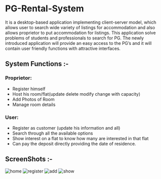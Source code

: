 # PG-Rental-System
It is a desktop-based application implementing client-server model, which allows user to search wide variety of listings for accommodation and also allows proprietor to put accommodation for listings. This application solve problems of students and professionals to search for PG. The newly introduced application will provide an easy access to the  PG’s and it will contain user friendly functions with attractive interfaces.

## System Functions :-
### Proprietor:
* Register himself
* Host his room/flat(update delete modify change with capacity)
* Add Photos of Room
* Manage room details

### User:
* Register as customer (update his information and all)
* Search through all the available options
* Show interest on a flat to know how many are interested in that flat
* Can pay the deposit directly providing the date of residence.

## ScreenShots :-
![home](https://user-images.githubusercontent.com/30001594/69753358-6c112780-1179-11ea-998a-c06463daeea2.jpeg)
![register](https://user-images.githubusercontent.com/30001594/69753422-95ca4e80-1179-11ea-9ee3-0d8b177b6d46.jpeg)
![add](https://user-images.githubusercontent.com/30001594/69753455-a7abf180-1179-11ea-8433-dcd822519cde.jpeg)
![show](https://user-images.githubusercontent.com/30001594/69753489-bbefee80-1179-11ea-828f-6f4e9343b20f.jpeg)


